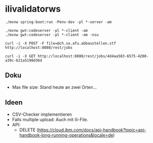 # ilivalidatorws

```
./mvnw spring-boot:run -Penv-dev -pl *-server -am 
```

```
./mvnw gwt:codeserver -pl *-client -am
./mvnw gwt:codeserver -pl *-client -am -nsu 

```


```
curl -i -X POST -F file=@ch.so.afu.abbaustellen.xtf http://localhost:8080/rest/jobs

curl -i -X GET http://localhost:8080/rest/jobs/4d4aa583-6575-4200-a39c-621a5190d36d
```

## Doku
- Max file size: Stand heute an zwei Orten...

## Ideen

- CSV-Checker implementieren
- Falls multiple upload: Auch mit ili-File.
- API:
  * DELETE (https://cloud.ibm.com/docs/api-handbook?topic=api-handbook-long-running-operations&locale=de)